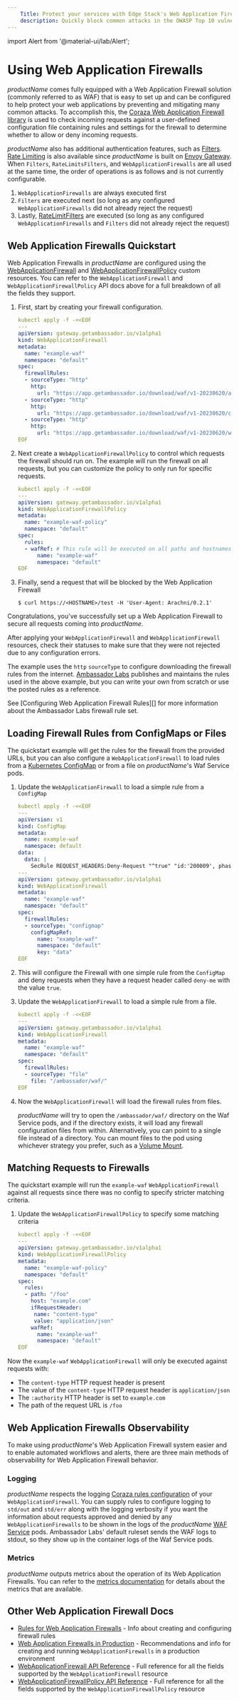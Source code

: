 ```yaml
---
    Title: Protect your services with Edge Stack's Web Application Firewalls
    description: Quickly block common attacks in the OWASP Top 10 vulnerabilities like cross-site-scripting (XSS) and SQL injection with Edge Stack's self-service Web Application Firewalls (WAF)
---
```


import Alert from '@material-ui/lab/Alert';

# Using Web Application Firewalls

$productName$ comes fully equipped with a Web Application Firewall solution (commonly referred to as WAF) that is
easy to set up and can be configured to help protect your web applications by preventing and mitigating many common
attacks. To accomplish this, the [Coraza Web Application Firewall library][] is used to check incoming requests
against a user-defined configuration file containing rules and settings for the firewall to determine whether to
allow or deny incoming requests.

$productName$ also has additional authentication features, such as [Filters][]. [Rate Limiting][] is also
available since $productName$ is built on [Envoy Gateway][]. When `Filters`, `RateLimitsFilters`, and
`WebApplicationFirewalls` are all used at the same time, the order of operations is as follows and is not currently configurable.

1. `WebApplicationFirewalls` are always executed first
2. `Filters` are executed next (so long as any configured `WebApplicationFirewalls` did not already reject the request)
3. Lastly, [RateLimitFilters][] are executed (so long as any configured `WebApplicationFirewalls` and `Filters` did not already reject the request)

## Web Application Firewalls Quickstart

Web Application Firewalls in $productName$ are configured using the [WebApplicationFirewall][] and [WebApplicationFirewallPolicy][] custom
resources. You can refer to the `WebApplicationFirewall` and `WebApplicationFirewallPolicy` API docs above for a full breakdown of all
the fields they support.

1. First, start by creating your firewall configuration.

   ```yaml
   kubectl apply -f -<<EOF
   ---
   apiVersion: gateway.getambassador.io/v1alpha1
   kind: WebApplicationFirewall
   metadata:
     name: "example-waf"
     namespace: "default"
   spec:
     firewallRules:
     - sourceType: "http"
       http:
         url: "https://app.getambassador.io/download/waf/v1-20230620/aes-waf.conf"
     - sourceType: "http"
       http:
         url: "https://app.getambassador.io/download/waf/v1-20230620/crs-setup.conf"
     - sourceType: "http"
       http:
         url: "https://app.getambassador.io/download/waf/v1-20230620/waf-rules.conf"
   EOF
   ```

2. Next create a `WebApplicationFirewallPolicy` to control which requests the firewall should run on. The example will run the firewall on all requests, but you can customize the policy to only run for specific requests.

   ```yaml
   kubectl apply -f -<<EOF
   ---
   apiVersion: gateway.getambassador.io/v1alpha1
   kind: WebApplicationFirewallPolicy
   metadata:
     name: "example-waf-policy"
     namespace: "default"
   spec:
     rules:
     - wafRef: # This rule will be executed on all paths and hostnames
         name: "example-waf"
         namespace: "default"
   EOF
   ```

3. Finally, send a request that will be blocked by the Web Application Firewall

   ```console
   $ curl https://<HOSTNAME>/test -H 'User-Agent: Arachni/0.2.1'
   ```

Congratulations, you've successfully set up a Web Application Firewall to secure all requests coming into $productName$.

<Alert severity="info">
After applying your <code>WebApplicationFirewall</code> and <code>WebApplicationFirewall</code> resources, check their statuses to make sure that they were not rejected due to any configuration errors.
</Alert>

The example uses the `http` `sourceType` to configure downloading the firewall rules from the internet.
[Ambassador Labs][] publishes and maintains the rules used in the above example, but you can write your own from scratch
or use the posted rules as a reference.

See [Configuring Web Application Firewall Rules][] for more information about the Ambassador Labs firewall rule set.

## Loading Firewall Rules from ConfigMaps or Files

The quickstart example will get the rules for the firewall from the provided URLs, but you can also
configure a `WebApplicationFirewall` to load rules from a [Kubernetes ConfigMap][] or from a file on $productName$'s
Waf Service pods.

1. Update the `WebApplicationFirewall` to load a simple rule from a `ConfigMap`

   ```yaml
   kubectl apply -f -<<EOF
   ---
   apiVersion: v1
   kind: ConfigMap
   metadata:
     name: example-waf
     namespace: default
   data:
     data: |
       SecRule REQUEST_HEADERS:Deny-Request "^true" "id:'200009', phase:1,t:none,log,deny,status:400"
   ---
   apiVersion: gateway.getambassador.io/v1alpha1
   kind: WebApplicationFirewall
   metadata:
     name: "example-waf"
     namespace: "default"
   spec:
     firewallRules:
     - sourceType: "configmap"
       configMapRef:
         name: "example-waf"
         namespace: "default"
         key: "data"
   EOF
   ```

2. This will configure the Firewall with one simple rule from the `ConfigMap` and deny requests when they have
a request header called `deny-me` with the value `true`.

3. Update the `WebApplicationFirewall` to load a simple rule from a file.

   ```yaml
   kubectl apply -f -<<EOF
   ---
   apiVersion: gateway.getambassador.io/v1alpha1
   kind: WebApplicationFirewall
   metadata:
     name: "example-waf"
     namespace: "default"
   spec:
     firewallRules:
     - sourceType: "file"
       file: "/ambassador/waf/"
   EOF
   ```

4. Now the `WebApplicationFirewall` will load the firewall rules from files.

   $productName$ will try to open the `/ambassador/waf/` directory on the Waf Service pods,
   and if the directory exists, it will load any firewall configuration files from within. Alternatively, you
   can point to a single file instead of a directory. You can mount files to the pod using whichever strategy you prefer, such as a [Volume Mount][].

## Matching Requests to Firewalls

The quickstart example will run the `example-waf` `WebApplicationFirewall` against all requests since there was no config to
specify stricter matching criteria.

1. Update the `WebApplicationFirewallPolicy` to specify some matching criteria

   ```yaml
   kubectl apply -f -<<EOF
   ---
   apiVersion: gateway.getambassador.io/v1alpha1
   kind: WebApplicationFirewallPolicy
   metadata:
     name: "example-waf-policy"
     namespace: "default"
   spec:
     rules:
     - path: "/foo"
       host: "example.com"
       ifRequestHeader:
        name: "content-type"
        value: "application/json"
       wafRef:
         name: "example-waf"
         namespace: "default"
   EOF
   ```

Now the `example-waf` `WebApplicationFirewall` will only be executed against requests with:

- The `content-type` HTTP request header is present
- The value of the `content-type` HTTP request header is `application/json`
- The `:authority` HTTP header is set to `example.com`
- The path of the request URL is `/foo`

## Web Application Firewalls Observability

To make using $productName$'s Web Application Firewall system easier and to enable automated workflows and alerts, there are three main methods of observability for Web Application Firewall behavior.

### Logging

$productName$ respects the logging [Coraza rules configuration][] of your `WebApplicationFirewall`. You can supply rules to configure
logging to `std/out` and `std/err` along with the logging verbosity if you want the information about requests approved and denied by
any `WebApplicationFirewalls` to be shown in the logs of the $productName$ [WAF Service][] pods.
Ambassador Labs' default ruleset sends the WAF logs to stdout, so they show up in the container logs of the Waf Service pods.

### Metrics

$productName$ outputs metrics about the operation of its Web Application Firewalls. You can refer to the [metrics documentation][] for details
about the metrics that are available.

## Other Web Application Firewall Docs

- [Rules for Web Application Firewalls][] - Info about creating and configuring firewall rules
- [Web Application Firewalls in Production][] - Recommendations and info for creating and running `WebApplicationFirewalls` in a production environment
- [WebApplicationFirewall API Reference][] - Full reference for all the fields supported by the `WebApplicationFirewall` resource
- [WebApplicationFirewallPolicy API Reference][] - Full reference for all the fields supported by the `WebApplicationFirewallPolicy` resource

[Filters]: ../../../custom-resources/filter
[Rate Limiting]: ../../rate-limiting/setup
[RateLimitFilters]: ../../../custom-resources/eg/ratelimitfilter
[WebApplicationFirewall]: ../../../custom-resources/webapplicationfirewall
[WebApplicationFirewallPolicy]: ../../../custom-resources/webapplicationfirewallpolicy
[WebApplicationFirewall API Reference]: ../../../custom-resources/webapplicationfirewall
[WebApplicationFirewallPolicy API Reference]: ../../../custom-resources/webapplicationfirewallpolicy
[Rules for Web Application Firewalls]: ../rules
[Web Application Firewalls in Production]: ../production
[WAF Service]: ../../../design/system
[metrics documentation]: ../../observability/metrics
[Ambassador Labs]: https://www.getambassador.io/
[Coraza Web Application Firewall library]: https://coraza.io/docs/tutorials/introduction/
[coraza rules configuration]: https://coraza.io/docs/seclang/directives
[Kubernetes ConfigMap]: https://kubernetes.io/docs/concepts/configuration/configmap/
[Envoy Gateway]: https://github.com/envoyproxy/gateway
[Volume Mount]: https://kubernetes.io/docs/concepts/storage/volumes/
